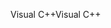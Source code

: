 <span data-ttu-id="bf943-101">Visual C++</span><span class="sxs-lookup"><span data-stu-id="bf943-101">Visual C++</span></span>